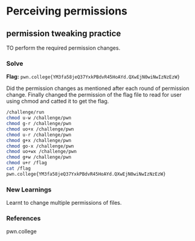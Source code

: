 # Perceiving permissions

## permission tweaking practice
TO perform the required permission changes.

### Solve
**Flag:** `pwn.college{YM3fa58jeQ37YxkPBdvR45HoAYd.QXwEjN0wiNwIzNzEzW}`

Did the permission changes as mentioned after each round of permission change. Finally changed the permission of the flag file to read for user using chmod and catted it to get the flag.

```bash
/challenge/run
chmod u-w /challenge/pwn
chmod g-r /challenge/pwn
chmod uo+x /challenge/pwn
chmod u-r /challenge/pwn
chmod g+x /challenge/pwn
chmod go-x /challenge/pwn
chmod uo+wx /challenge/pwn
chmod g+w /challenge/pwn
chmod u+r /flag
cat /flag
pwn.college{YM3fa58jeQ37YxkPBdvR45HoAYd.QXwEjN0wiNwIzNzEzW}
```

### New Learnings
Learnt to change multiple permissions of files. 

### References 
pwn.college
